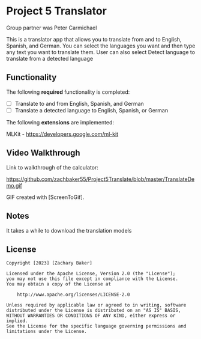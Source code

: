 # Project 5 Translator

Group partner was Peter Carmichael

This is a translator app that allows you to translate from and to English, Spanish, and German. 
You can select the languages you want and then type any text you want to translate them.
User can also select Detect language to translate from a detected language

## Functionality 

The following **required** functionality is completed:

* [ ] Translate to and from English, Spanish, and German
* [ ] Translate a detected language to English, Spanish, or German

The following **extensions** are implemented:

MLKit - https://developers.google.com/ml-kit

## Video Walkthrough

Link to walkthrough of the calculator:

https://github.com/zachbaker55/Project5Translate/blob/master/TranslateDemo.gif

GIF created with [ScreenToGif].

## Notes

It takes a while to download the translation models

## License

    Copyright [2023] [Zachary Baker]

    Licensed under the Apache License, Version 2.0 (the "License");
    you may not use this file except in compliance with the License.
    You may obtain a copy of the License at

        http://www.apache.org/licenses/LICENSE-2.0

    Unless required by applicable law or agreed to in writing, software
    distributed under the License is distributed on an "AS IS" BASIS,
    WITHOUT WARRANTIES OR CONDITIONS OF ANY KIND, either express or implied.
    See the License for the specific language governing permissions and
    limitations under the License.
